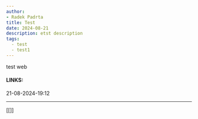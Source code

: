 ```yaml
---
author:
- Radek Padrta
title: Test
date: 2024-08-21
description: etst description
tags:
  - test
  - test1
---
```



test web
















#### LINKS:




21-08-2024-19:12

---

[[]]